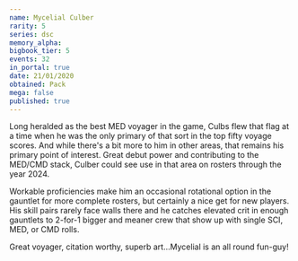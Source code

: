 ```yaml
---
name: Mycelial Culber
rarity: 5
series: dsc
memory_alpha:
bigbook_tier: 5
events: 32
in_portal: true
date: 21/01/2020
obtained: Pack
mega: false
published: true
---
```


Long heralded as the best MED voyager in the game, Culbs flew that flag at a time when he was the only primary of that sort in the top fifty voyage scores. And while there's a bit more to him in other areas, that remains his primary point of interest. Great debut power and contributing to the MED/CMD stack, Culber could see use in that area on rosters through the year 2024.

Workable proficiencies make him an occasional rotational option in the gauntlet for more complete rosters, but certainly a nice get for new players. His skill pairs rarely face walls there and he catches elevated crit in enough gauntlets to 2-for-1 bigger and meaner crew that show up with single SCI, MED, or CMD rolls.

Great voyager, citation worthy, superb art...Mycelial is an all round fun-guy!
